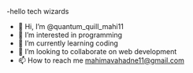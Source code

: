 -hello tech wizards
-   👋 Hi, I’m @quantum_quill_mahi11
- 👀 I’m interested in programming
- 🌱 I’m currently learning coding
- 💞️ I’m looking to collaborate on web development
- 📫 How to reach me mahimavahadne11@gmail.com

<!---
mahimav11/mahimav11 is a ✨ special ✨ repository because its `README.md` (this file) appears on your GitHub profile.
You can click the Preview link to take a look at your changes.
--->
